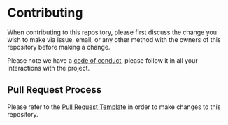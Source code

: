 # Contributing

When contributing to this repository, please first discuss the change you wish to make via issue,
email, or any other method with the owners of this repository before making a change.

Please note we have a [code of conduct](https://github.com/Manolomon/uvehavior-desktop/blob/master/CODE_OF_CONDUCT.md), please follow it in all your interactions with the project.

## Pull Request Process

Please refer to the [Pull Request Template](https://github.com/Manolomon/uvehavior-desktop/blob/master/CODE_OF_CONDUCT.md) in order to make changes to this repository.
